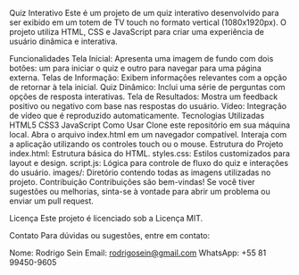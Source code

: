 Quiz Interativo
Este é um projeto de um quiz interativo desenvolvido para ser exibido em um totem de TV touch no formato vertical (1080x1920px). O projeto utiliza HTML, CSS e JavaScript para criar uma experiência de usuário dinâmica e interativa.

Funcionalidades
Tela Inicial: Apresenta uma imagem de fundo com dois botões: um para iniciar o quiz e outro para navegar para uma página externa.
Telas de Informação: Exibem informações relevantes com a opção de retornar à tela inicial.
Quiz Dinâmico: Inclui uma série de perguntas com opções de resposta interativas.
Tela de Resultados: Mostra um feedback positivo ou negativo com base nas respostas do usuário.
Vídeo: Integração de vídeo que é reproduzido automaticamente.
Tecnologias Utilizadas
HTML5
CSS3
JavaScript
Como Usar
Clone este repositório em sua máquina local.
Abra o arquivo index.html em um navegador compatível.
Interaja com a aplicação utilizando os controles touch ou o mouse.
Estrutura do Projeto
index.html: Estrutura básica do HTML.
styles.css: Estilos customizados para layout e design.
script.js: Lógica para controle de fluxo do quiz e interações do usuário.
images/: Diretório contendo todas as imagens utilizadas no projeto.
Contribuição Contribuições são bem-vindas! Se você tiver sugestões ou melhorias, sinta-se à vontade para abrir um problema ou enviar um pull request.

Licença Este projeto é licenciado sob a Licença MIT.

Contato Para dúvidas ou sugestões, entre em contato:

Nome: Rodrigo Sein Email: rodrigosein@gmail.com WhatsApp: +55 81 99450-9605
